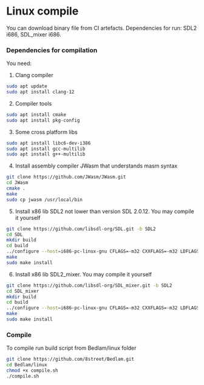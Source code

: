 # Linux compile

You can download binary file from CI artefacts. Dependencies for run: SDL2 i686, SDL_mixer i686.

### Dependencies for compilation

You need:

1. Clang compiler

```bash
sudo apt update
sudo apt install clang-12
```

2. Compiler tools

```bash
sudo apt install cmake
sudo apt install pkg-config
```

3. Some cross platform libs

```bash
sudo apt install libc6-dev-i386
sudo apt install gcc-multilib
sudo apt install g++-multilib
```

4. Install assembly compiler JWasm that understands masm syntax

```bash
git clone https://github.com/JWasm/JWasm.git 
cd JWasm 
cmake . 
make
sudo cp jwasm /usr/local/bin 
```

5. Install x86 lib SDL2 not lower than version SDL 2.0.12. You may compile it yourself

```bash
git clone https://github.com/libsdl-org/SDL.git -b SDL2
cd SDL
mkdir build
cd build
../configure --host=i686-pc-linux-gnu CFLAGS=-m32 CXXFLAGS=-m32 LDFLAGS=-m32
make
sudo make install
```

6. Install x86 lib SDL2_mixer. You may compile it yourself

```bash
git clone https://github.com/libsdl-org/SDL_mixer.git -b SDL2
cd SDL_mixer
mkdir build
cd build
../configure --host=i686-pc-linux-gnu CFLAGS=-m32 CXXFLAGS=-m32 LDFLAGS=-m32
make
sudo make install
```

### Compile

To compile run build script from Bedlam/linux folder 

```bash
git clone https://github.com/8street/Bedlam.git
cd Bedlam/linux
chmod +x compile.sh
./compile.sh
```
